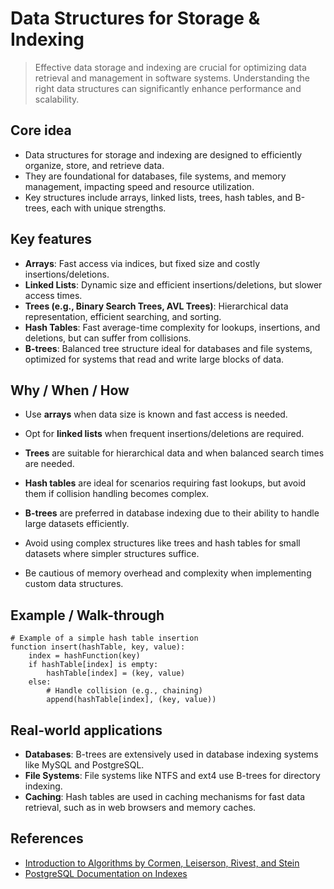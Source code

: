 # Data Structures for Storage & Indexing

> Effective data storage and indexing are crucial for optimizing data retrieval and management in software systems. Understanding the right data structures can significantly enhance performance and scalability.

## Core idea
- Data structures for storage and indexing are designed to efficiently organize, store, and retrieve data.
- They are foundational for databases, file systems, and memory management, impacting speed and resource utilization.
- Key structures include arrays, linked lists, trees, hash tables, and B-trees, each with unique strengths.

## Key features
- **Arrays**: Fast access via indices, but fixed size and costly insertions/deletions.
- **Linked Lists**: Dynamic size and efficient insertions/deletions, but slower access times.
- **Trees (e.g., Binary Search Trees, AVL Trees)**: Hierarchical data representation, efficient searching, and sorting.
- **Hash Tables**: Fast average-time complexity for lookups, insertions, and deletions, but can suffer from collisions.
- **B-trees**: Balanced tree structure ideal for databases and file systems, optimized for systems that read and write large blocks of data.

## Why / When / How
- Use **arrays** when data size is known and fast access is needed.
- Opt for **linked lists** when frequent insertions/deletions are required.
- **Trees** are suitable for hierarchical data and when balanced search times are needed.
- **Hash tables** are ideal for scenarios requiring fast lookups, but avoid them if collision handling becomes complex.
- **B-trees** are preferred in database indexing due to their ability to handle large datasets efficiently.

- Avoid using complex structures like trees and hash tables for small datasets where simpler structures suffice.
- Be cautious of memory overhead and complexity when implementing custom data structures.

## Example / Walk-through
```pseudo
# Example of a simple hash table insertion
function insert(hashTable, key, value):
    index = hashFunction(key)
    if hashTable[index] is empty:
        hashTable[index] = (key, value)
    else:
        # Handle collision (e.g., chaining)
        append(hashTable[index], (key, value))
```

## Real-world applications
- **Databases**: B-trees are extensively used in database indexing systems like MySQL and PostgreSQL.
- **File Systems**: File systems like NTFS and ext4 use B-trees for directory indexing.
- **Caching**: Hash tables are used in caching mechanisms for fast data retrieval, such as in web browsers and memory caches.

## References
- [Introduction to Algorithms by Cormen, Leiserson, Rivest, and Stein](https://mitpress.mit.edu/9780262046305/introduction-to-algorithms/)
- [PostgreSQL Documentation on Indexes](https://www.postgresql.org/docs/current/indexes.html)